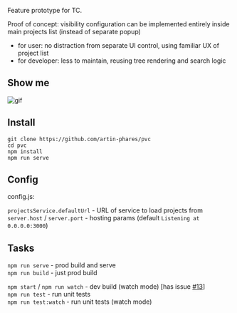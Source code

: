 Feature prototype for TC.  

Proof of concept: visibility configuration can be implemented entirely inside main projects list (instead of separate popup)
- for user: no distraction from separate UI control, using familiar UX of project list  
- for developer: less to maintain, reusing tree rendering and search logic

Show me
---
![gif](https://user-images.githubusercontent.com/671082/29008651-568fd3fa-7b23-11e7-9bbb-294c9d0ba03e.gif)

Install
---
```
git clone https://github.com/artin-phares/pvc
cd pvc
npm install
npm run serve
```

Config
---
config.js:  

`projectsService.defaultUrl` - URL of service to load projects from  
`server.host` / `server.port` - hosting params (default `Listening at 0.0.0.0:3000`)

Tasks
---
`npm run serve` - prod build and serve  
`npm run build` - just prod build  

`npm start` / `npm run watch` - dev build (watch mode)  [has issue [#13](https://github.com/artin-phares/pvc/issues/13)]  
`npm run test` - run unit tests  
`npm run test:watch` - run unit tests (watch mode)
